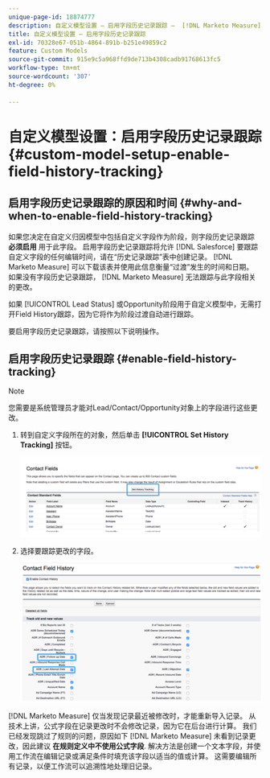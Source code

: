 ```yaml
---
unique-page-id: 18874777
description: 自定义模型设置 — 启用字段历史记录跟踪 —  [!DNL Marketo Measure]
title: 自定义模型设置 — 启用字段历史记录跟踪
exl-id: 70328e67-051b-4864-891b-b251e49859c2
feature: Custom Models
source-git-commit: 915e9c5a968ffd9de713b4308cadb91768613fc5
workflow-type: tm+mt
source-wordcount: '307'
ht-degree: 0%

---
```


# 自定义模型设置：启用字段历史记录跟踪 {#custom-model-setup-enable-field-history-tracking}

## 启用字段历史记录跟踪的原因和时间 {#why-and-when-to-enable-field-history-tracking}

如果您决定在自定义归因模型中包括自定义字段作为阶段，则字段历史记录跟踪 **必须启用** 用于此字段。 启用字段历史记录跟踪将允许 [!DNL Salesforce] 要跟踪自定义字段的任何编辑时间，请在“历史记录跟踪”表中创建记录。 [!DNL Marketo Measure] 可以下载该表并使用此信息衡量“过渡”发生的时间和日期。 如果没有字段历史记录跟踪， [!DNL Marketo Measure] 无法跟踪与此字段相关的更改。

如果 [!UICONTROL Lead Status] 或Opportunity阶段用于自定义模型中，无需打开Field History跟踪，因为它将作为阶段过渡自动进行跟踪。

要启用字段历史记录跟踪，请按照以下说明操作。

## 启用字段历史记录跟踪 {#enable-field-history-tracking}

>[!NOTE]
>
>您需要是系统管理员才能对Lead/Contact/Opportunity对象上的字段进行这些更改。

1. 转到自定义字段所在的对象，然后单击 **[!UICONTROL Set History Tracking]** 按钮。

   ![](assets/1.png)

1. 选择要跟踪更改的字段。

   ![](assets/2.png)

[!DNL Marketo Measure] 仅当发现记录最近被修改时，才能重新导入记录。 从技术上讲，公式字段在记录更改时不会修改记录，因为它在后台进行计算。 我们已经发现跳过了规则的问题，原因如下 [!DNL Marketo Measure] 未看到记录更改，因此建议 **在规则定义中不使用公式字段**. 解决方法是创建一个文本字段，并使用工作流在编辑记录或满足条件时填充该字段以适当的值或计算。 这需要编辑所有记录，以便工作流可以追溯性地处理旧记录。
